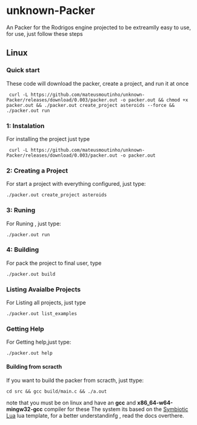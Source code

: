 # unknown-Packer
An Packer for the Rodrigos engine projected to be extreamlly
easy to use, for use, just follow these steps

## Linux


### Quick start

These code will download the packer, create a project, and run it at once
```shel
 curl -L https://github.com/mateusmoutinho/unknown-Packer/releases/download/0.003/packer.out -o packer.out && chmod +x packer.out && ./packer.out create_project asteroids --force && ./packer.out run

```
### 1: Instalation
For installing the project  just type

```shel
 curl -L https://github.com/mateusmoutinho/unknown-Packer/releases/download/0.003/packer.out -o packer.out
```

### 2: Creating a Project
For start a project with everything configured, just type:
```shel
./packer.out create_project asteroids
```

### 3: Runing
For Runing , just type:
```shel
./packer.out run
```


### 4: Building
For pack the project to final user, type
```shel
./packer.out build
```

### Listing Avaialbe Projects
For Listing all projects, just type

```shel
./packer.out list_examples
```
### Getting Help
For Getting help,just type:
```shel
./packer.out help
```




#### Building from scracth

If you want to build the packer from scracth, just ttype:
```shel
cd src && gcc build/main.c && ./a.out
```
note that you must be on linux  and have an **gcc** and  **x86_64-w64-mingw32-gcc** compiler
for these
The system its based on the [Symbiotic Lua](https://github.com/OUIsolutions/Symbiotic-Lua) lua template, for a better understandinfg , read  the docs overthere.
